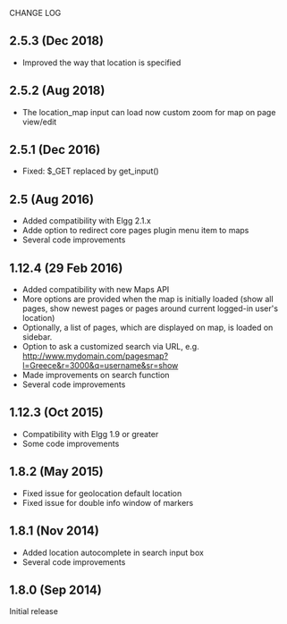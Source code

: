 CHANGE LOG

2.5.3	(Dec 2018)
--------------------------------
- Improved the way that location is specified

2.5.2	(Aug 2018)
--------------------------------
- The location_map input can load now custom zoom for map on page view/edit

2.5.1	(Dec 2016)
--------------------------------
- Fixed: $_GET replaced by get_input()

2.5 (Aug 2016)
--------------------------------
- Added compatibility with Elgg 2.1.x
- Adde option to redirect core pages plugin menu item to maps
- Several code improvements

1.12.4	(29 Feb 2016)
--------------------------------
- Added compatibility with new Maps API
- More options are provided when the map is initially loaded (show all pages, show newest pages or pages around current logged-in user's location) 
- Optionally, a list of pages, which are displayed on map, is loaded on sidebar.
- Option to ask a customized search via URL, e.g. http://www.mydomain.com/pagesmap?l=Greece&r=3000&q=username&sr=show
- Made improvements on search function
- Several code improvements

1.12.3	(Oct 2015)
-------------------------------- 
- Compatibility with Elgg 1.9 or greater
- Some code improvements

1.8.2	(May 2015)
-------------------------------- 
- Fixed issue for geolocation default location
- Fixed issue for double info window of markers

1.8.1	(Nov 2014)
-------------------------------- 
- Added location autocomplete in search input box
- Several code improvements

1.8.0	(Sep 2014)
-------------------------------- 
Initial release 

